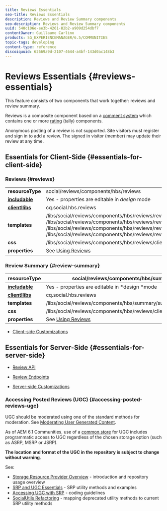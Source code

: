 ```yaml
---
title: Reviews Essentials
seo-title: Reviews Essentials
description: Reviews and Review Summary components
seo-description: Reviews and Review Summary components
uuid: 540c106e-ee3b-4261-82b2-a909d254dbf7
contentOwner: Guillaume Carlino
products: SG_EXPERIENCEMANAGER/6.5/COMMUNITIES
topic-tags: developing
content-type: reference
discoiquuid: 62669a9d-2107-4644-a4bf-143d0ac148b3
---
```


# Reviews Essentials {#reviews-essentials}

This feature consists of two components that work together: reviews and review summary.

Reviews is a composite component based on a [comment system](essentials-comments.md) which contains one or more [rating](rating-basics.md) (tally) components.

Anonymous posting of a review is not supported. Site visitors must register and sign in to add a review. The signed in visitor (member) may update their review at any time.

## Essentials for Client-Side {#essentials-for-client-side}

### Reviews {#reviews}

<table>
 <tbody>
  <tr>
   <td> <strong>resourceType</strong></td>
   <td>social/reviews/components/hbs/reviews</td>
  </tr>
  <tr>
   <td> <a href="scf.md#add-or-include-a-communities-component"><strong>includable</strong></a></td>
   <td>Yes - properties are editable in <i>design </i>mode</td>
  </tr>
  <tr>
   <td> <a href="client-customize.md#clientlibs-for-scf"><strong>clientllibs</strong></a></td>
   <td>cq.social.hbs.reviews</td>
  </tr>
  <tr>
   <td> <strong>templates</strong></td>
   <td> /libs/social/reviews/components/hbs/reviews/reviews.hbs<br /> /libs/social/reviews/components/hbs/reviews/review/review.hbs<br /> /libs/social/reviews/components/hbs/reviews/review/status.hbs<br /> /libs/social/reviews/components/hbs/reviews/review/toolbar.hbs</td>
  </tr>
  <tr>
   <td> <strong>css</strong></td>
   <td> /libs/social/reviews/components/hbs/reviews/clientlibs/review.css</td>
  </tr>
  <tr>
   <td><strong>properties</strong></td>
   <td>See <a href="reviews.md">Using Reviews</a></td>
  </tr>
 </tbody>
</table>

### Review Summary {#review-summary}

|  **resourceType** |social/reviews/components/hbs/summary |
|---|---|
|  [**includable**](scf.md#add-or-include-a-communities-component) |Yes - properties are editable in *design *mode |
|  [**clientllibs**](client-customize.md#clientlibs-for-scf) |cq.social.hbs.reviews |
|  **templates** | /libs/social/reviews/components/hbs/summary/summary.hbs |
|  **css** | /libs/social/reviews/components/hbs/reviews/clientlibs/review.css |
| **properties** |See [Using Reviews](reviews.md) |

* [Client-side Customizations](client-customize.md)

## Essentials for Server-Side {#essentials-for-server-side}

* [Review API](https://helpx.adobe.com/experience-manager/6-4/sites/developing/using/reference-materials/javadoc/com/adobe/cq/social/review/client/api/package-summary.html)

* [Review Endpoints](https://helpx.adobe.com/experience-manager/6-4/sites/developing/using/reference-materials/javadoc/com/adobe/cq/social/review/client/endpoints/package-summary.html)

* [Server-side Customizations](server-customize.md)

### Accessing Posted Reviews (UGC) {#accessing-posted-reviews-ugc}

UGC should be moderated using one of the standard methods for moderation.
See [Moderating User Generated Content](moderate-ugc.md).

As of AEM 6.1 Communities, use of a [common store](working-with-srp.md) for UGC includes programmatic access to UGC regardless of the chosen storage option (such as ASRP, MSRP or JSRP).

**The location and format of the UGC in the repository is subject to change without warning**.

See:

* [Storage Resource Provider Overview](srp.md) - introduction and repository usage overview
* [SRP and UGC Essentials](srp-and-ugc.md) - SRP utility methods and examples
* [Accessing UGC with SRP](accessing-ugc-with-srp.md) - coding guidelines
* [SocialUtils Refactoring](socialutils.md) - mapping deprecated utility methods to current SRP utility methods


